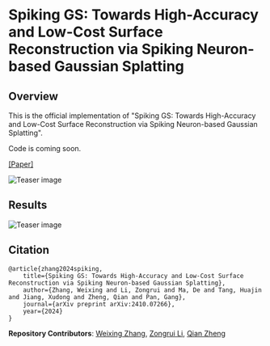 # Spiking GS: Towards High-Accuracy and Low-Cost Surface Reconstruction via Spiking Neuron-based Gaussian Splatting

## Overview
This is the official implementation of "Spiking GS: Towards High-Accuracy and Low-Cost Surface Reconstruction via Spiking Neuron-based Gaussian Splatting". 

Code is coming soon.

<a href="https://arxiv.org/abs/2410.07266">[Paper]</a>

![Teaser image](assets/teaser.png)

## Results
![Teaser image](assets/results.png)


## Citation
    @article{zhang2024spiking,
        title={Spiking GS: Towards High-Accuracy and Low-Cost Surface Reconstruction via Spiking Neuron-based Gaussian Splatting},
        author={Zhang, Weixing and Li, Zongrui and Ma, De and Tang, Huajin and Jiang, Xudong and Zheng, Qian and Pan, Gang},
        journal={arXiv preprint arXiv:2410.07266},
        year={2024}
    }

**Repository Contributors**: [Weixing Zhang](https://github.com/shippoT), [Zongrui Li](https://zongrui.page), [Qian Zheng](https://person.zju.edu.cn/zq)